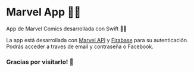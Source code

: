 # Marvel App 🦸‍♀️

App de Marvel Comics desarrollada con Swift 🦸‍♂️
<br/>

La app está desarrollada con [Marvel API](https://developer.marvel.com/) y [Firabase](https://firebase.google.com/) para su autenticación. 
<br/>
Podrás acceder a traves de email y contraseña o Facebook.

### Gracias por visitarlo! 🙌

